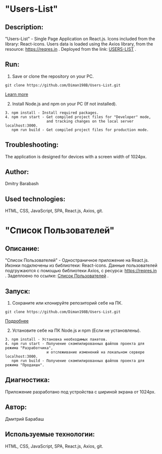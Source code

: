 # "Users-List"

## Description:

"Users-List" - Single Page Application on React.js.
Icons included from the library: React-icons.
Users data is loaded using the Axios library, from the resource: https://reqres.in
. Deployed from the link: [USERS-LIST](https://users-listt.netlify.app) .


## Run:
1. Save or clone the repository on your PC.
```
git clone https://github.com/Diman198B/Users-List.git
```
[Learn more](https://git-scm.com/book/ru/v2/Приложение-C%3A-Команды-Git-Клонирование-и-создание-репозиториев)

2. Install Node.js and npm on your PC (If not installed).
```
3. npm install - Install required packages.
4. npm run start - Get compiled project files for "Developer" mode,
                   and tracking changes on the local server localhost:3000.
   npm run build - Get compiled project files for production mode.
```

## Troubleshooting:
The application is designed for devices with a screen width of 1024px.

## Author:
Dmitry Barabash
 
## Used technologies:
HTML, CSS, JavaScript, SPA, React.js, Axios, git.  



# "Список Пользователей"

## Описание:
"Список Пользователей" - Одностраничное приложение на React.js.
Иконки подключены из библиотеки: React-icons.
Данные пользователей подгружаются с помощью библиотеки Axios, с ресурса: https://reqres.in
. Задеплоено по ссылке: [Список Пользователей](https://users-listt.netlify.app) .


## Запуск: 
1. Сохраните или клонируйте репозиторий себе на ПК.  
```
git clone https://github.com/Diman198B/Users-List.git
```
[Подробнее](https://git-scm.com/book/ru/v2/Приложение-C%3A-Команды-Git-Клонирование-и-создание-репозиториев)

2. Установите себе на ПК Node.js и npm (Если не установлены).
```
3. npm install - Установка необходимых пакетов.
4. npm run start - Получение скомпилированных файлов проекта для режима "Разработчика",
                   и отслеживание изменений на локальном сервере localhost:3000.
   npm run build - Получение скомпилированных файлов проекта для режима "Продакшн".
```

## Диагностика:
Приложение разработано под устройства с шириной экрана от 1024px. 

## Автор:
Дмитрий Барабаш
 
## Используемые технологии:
HTML, CSS, JavaScript, SPA, React.js, Axios, git.  
